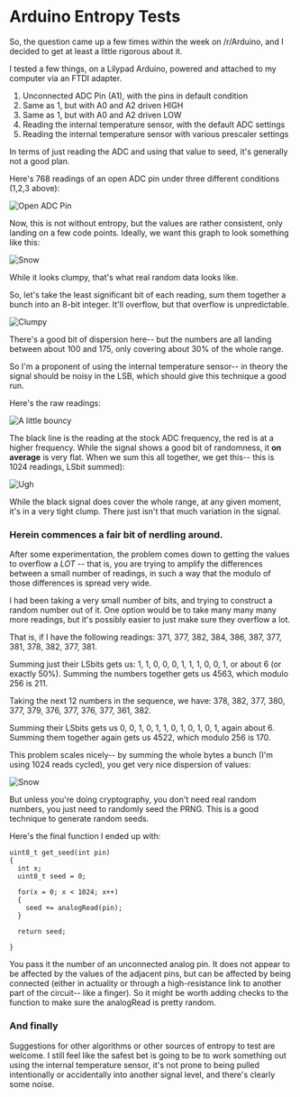 # Arduino Entropy Tests

So, the question came up a few times within the week on /r/Arduino, and I decided to get at least a little rigorous about it.

I tested a few things, on a Lilypad Arduino, powered and attached to my computer via an FTDI adapter.

1. Unconnected ADC Pin (A1), with the pins in default condition
2. Same as 1, but with A0 and A2 driven HIGH
3. Same as 1, but with A0 and A2 driven LOW
4. Reading the internal temperature sensor, with the default ADC settings
5. Reading the internal temperature sensor with various prescaler settings

In terms of just reading the ADC and using that value to seed, it's generally not a good plan.

Here's 768 readings of an open ADC pin under three different conditions (1,2,3 above):

![Open ADC Pin](http://imgur.com/VuRICgO.png)

Now, this is not without entropy, but the values are rather consistent, only landing on a few code points.   Ideally, we want this graph to look something like this:

![Snow](http://imgur.com/TIe4b1d.png)

While it looks clumpy, that's what real random data looks like.

So, let's take the least significant bit of each reading, sum them together a bunch into an 8-bit integer.  It'll overflow, but that overflow is unpredictable.   

![Clumpy](http://imgur.com/AHFNd3A.png)

There's a good bit of dispersion here-- but the numbers are all landing between about 100 and 175, only covering about 30% of the whole range.   

So I'm a proponent of using the internal temperature sensor-- in theory the signal should be noisy in the LSB, which should give this technique a good run.

Here's the raw readings:

![A little bouncy](http://imgur.com/Sq62QTu.png)

The black line is the reading at the stock ADC frequency, the red is at a higher frequency.    While the signal shows a good bit of randomness, it **on average** is very flat.   When we sum this all together, we get this-- this is 1024 readings, LSbit summed):

![Ugh](http://imgur.com/Yhj3Oum.png)

While the black signal does cover the whole range, at any given moment, it's in a very tight clump.   There just isn't that much variation in the signal.  

### Herein commences a fair bit of nerdling around.

After some experimentation, the problem comes down to getting the values to overflow a *LOT* -- that is, you are trying to amplify the differences between a small number of readings, in such a way that the modulo of those differences is spread very wide.  

I had been taking a very small number of bits, and trying to construct a random number out of it.   One option would be to take many many many more readings, but it's possibly easier to just make sure they overflow a lot.   

That is, if I have the following readings: 371, 377, 382, 384, 386, 387, 377, 381, 378, 382, 377, 381.   

Summing just their LSbits gets us: 1, 1, 0, 0, 0, 1, 1, 1, 0, 0, 1, or about 6 (or exactly 50%).  Summing the numbers together gets us 4563, which modulo 256 is 211.   

Taking the next 12 numbers in the sequence, we have: 378, 382, 377, 380, 377, 379, 376, 377, 376, 377, 361, 382.

Summing their LSbits gets us 0, 0, 1, 0, 1, 1, 0, 1, 0, 1, 0, 1, again about 6. Summing them together again gets us 4522, which modulo 256 is 170.   

This problem scales nicely-- by summing the whole bytes a bunch (I'm using 1024 reads cycled), you get very nice dispersion of values:

![Snow](http://imgur.com/TIe4b1d.png)

But unless you're doing cryptography, you don't need real random numbers, you just need to randomly seed the PRNG.  This is a good technique to generate random seeds.

Here's the final function I ended up with:

    uint8_t get_seed(int pin)
    {
      int x;
      uint8_t seed = 0;

      for(x = 0; x < 1024; x++)
      {
        seed += analogRead(pin);
      }

      return seed;

    }

You pass it the number of an unconnected analog pin.    It does not appear to be affected by the values of the adjacent pins, but can be affected by being connected (either in actuality or through a high-resistance link to another part of the circuit-- like a finger).   So it might be worth adding checks to the function to make sure the analogRead is pretty random.

### And finally

Suggestions for other algorithms or other sources of entropy to test are welcome.  I still feel like the safest bet is going to be to work something out using the internal temperature sensor, it's not prone to being pulled intentionally or accidentally into another signal level, and there's clearly some noise.   
